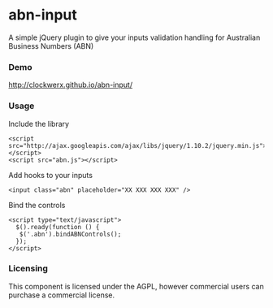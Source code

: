 abn-input
=========

A simple jQuery plugin to give your inputs validation handling for Australian Business Numbers (ABN)

### Demo

http://clockwerx.github.io/abn-input/

  
### Usage

Include the library

```
<script src="http://ajax.googleapis.com/ajax/libs/jquery/1.10.2/jquery.min.js"></script>
<script src="abn.js"></script>
```
   
Add hooks to your inputs

```
<input class="abn" placeholder="XX XXX XXX XXX" />
```
   
Bind the controls
```
<script type="text/javascript">
  $().ready(function () {
   $('.abn').bindABNControls();
  });
</script>
```

### Licensing


This component is licensed under the AGPL, however commercial users can purchase a commercial license.
